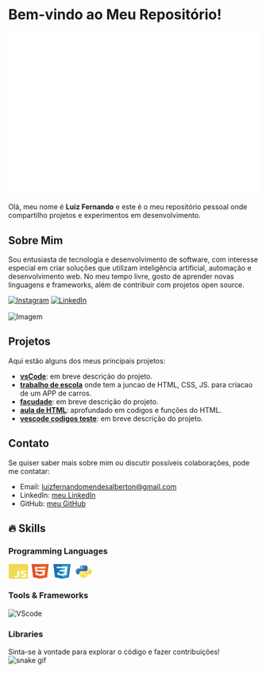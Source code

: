 
# Bem-vindo ao Meu Repositório!

![Metrics](https://github.com/lowlighter/metrics/blob/examples/metrics.plugin.isocalendar.fullyear.svg)



Olá, meu nome é **Luiz Fernando** e este é o meu repositório pessoal onde compartilho projetos e experimentos em desenvolvimento.

## Sobre Mim

Sou entusiasta de tecnologia e desenvolvimento de software, com interesse especial em criar soluções que utilizam inteligência artificial, automação e desenvolvimento web. No meu tempo livre, gosto de aprender novas linguagens e frameworks, além de contribuir com projetos open source.

[![Instagram](https://img.shields.io/badge/Instagram-E4405F?style=for-the-badge&logo=instagram&logoColor=white)](https://www.instagram.com/luizfernandoalberton/)
[![LinkedIn](https://img.shields.io/badge/LinkedIn-0077B5?style=for-the-badge&logo=linkedin&logoColor=white)](https://www.linkedin.com/in/luiz-fernando-mendes-alberton-4b1063178/)


<p align="left">
  <img align="center" src="https://github.com/VariableBee/VariableBee/assets/77739311/4e9f41af-6b57-49a7-b15a-74322e96b4d7" alt="Imagem">
</p>

## Projetos

Aqui estão alguns dos meus principais projetos:

- **[vsCode](https://github.com/luizfernandomendesalberton/vesCode.git)**: em breve descrição do projeto.
- **[trabalho de escola](https://github.com/luizfernandomendesalberton/programas_implementacao)** onde tem a juncao de HTML, CSS, JS. para criacao de um APP de carros.
- **[facudade](https://github.com/Welquer/si-24-6a.git)**: em breve descrição do projeto.
- **[aula de HTML](https://github.com/luizfernandomendesalberton/aula-internet)**: aprofundado em codigos e funções do HTML.
- **[vescode codigos teste](https://github.com/luizfernandomendesalberton/vescode-2a-avaliacao-luiz-fernando)**: em breve descrição do projeto.

## Contato

Se quiser saber mais sobre mim ou discutir possíveis colaborações, pode me contatar:

- Email: [luizfernandomendesalberton@gmail.com](mailto:luizfernandomendesalberton@gmail.com)
- LinkedIn: [meu LinkedIn](https://www.linkedin.com/in/luiz-fernando-mendes-alberton-4b1063178/)
- GitHub: [meu GitHub](https://github.com/luizfernandomendesalberton)

## 🔥 Skills
<!-- Skills: Programming Languages -->
  <div style="flex-basis: 50%;">
    <h3>Programming Languages</h3>
    <img align="center" alt="Js" height="30" width="40" src="https://raw.githubusercontent.com/devicons/devicon/master/icons/javascript/javascript-plain.svg">
    <img align="center" alt="HTML" height="30" width="40" src="https://raw.githubusercontent.com/devicons/devicon/master/icons/html5/html5-original.svg">
    <img align="center" alt="CSS" height="30" width="40" src="https://raw.githubusercontent.com/devicons/devicon/master/icons/css3/css3-original.svg">
    <img align="center" alt="Python" height="30" width="40" src="https://raw.githubusercontent.com/devicons/devicon/master/icons/python/python-original.svg">
  </div>
  
  <!-- Skills: Tools & Frameworks -->
  <div style="flex-basis: 50%;">
    <h3>Tools & Frameworks</h3>
    <img align="center" alt="VScode" height="30" width="40" src="https://cdn.jsdelivr.net/gh/devicons/devicon/icons/vscode/vscode-original.svg">
  </div>
  
  <!-- Skills: Libraries -->
  <div style="flex-basis: 50%;">
    <h3>Libraries</h3>
 
  </div>

Sinta-se à vontade para explorar o código e fazer contribuições!
<picture>
 ![snake gif](https://github.com/luizfernandomendesalberton/SEU_REPOSITORIO/blob/output/github-contribution-grid-snake.svg)
</picture>


